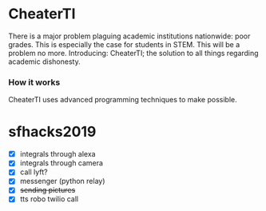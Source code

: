 # CheaterTI

There is a major problem plaguing academic institutions nationwide: poor grades. This is especially the case for students in STEM. This will be a problem no more. Introducing: CheaterTI; the solution to all things regarding academic dishonesty.

### How it works

CheaterTI uses advanced programming techniques to make possible. 

# sfhacks2019

- [x] integrals through alexa 
- [x] integrals through camera
- [x] call lyft?
- [x] messenger (python relay)
- [x] ~~sending pictures~~
- [x] tts robo twilio call
